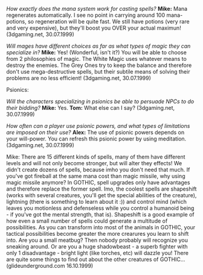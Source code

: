 

*How exactly does the mana system work for casting spells?*
**Mike:** Mana regenerates automatically. I see no point in carrying around 100 mana-potions, so regeneration will be quite fast. We still have potions (very rare and very expensive), but they'll boost you OVER your actual maximun! (3dgaming.net, 30.07.1999)


*Will mages have different choices as far as what types of magic they can specialize in?*
**Mike:** Yes! (Wonderful, isn't it?) You will be able to choose from 2 philosophies of magic. The White Magic uses whatever means to destroy the enemies. The Grey Ones try to keep the balance and therefore don't use mega-destructive spells, but their subtile means of solving their problems are no less efficient! (3dgaming.net, 30.07.1999)


Psionics:

*Will the characters specializing in psionics be able to persuade NPCs to do their bidding?*
**Mike:** Yes.
**Tom:** What else can I say? (3dgaming.net, 30.07.1999)


*How often can a player use psionic powers, and what types of limitations are imposed on their use?*
**Alex:** The use of psionic powers depends on your will-power. You can refresh this psionic power by using meditation. (3dgaming.net, 30.07.1999)


Mike: There are 15 different kinds of spells, many of them have different levels and will not only become stronger, but will alter they effects! We didn't create dozens of spells, because imho you don't need that much. If you've got fireball at the same mana cost than magic missile, why using magic missile anymore? In GOTHIC, spell upgrades only have advantages and therefore replace the former spell. Imo, the coolest spells are shapeshift (works with several creatures, you'll get the special abilities of the creature), lightning (there is something to learn about it :)) and control mind (which leaves you motionless and defenseless while you control a humanoid being - if you've got the mental strength, that is). Shapeshift is a good example of how even a small number of spells could generate a multitude of possibilities. As you can transform into most of the animals in GOTHIC, your tactical possibilities become greater the more crearures you learn to shift into. Are you a small meatbug? Then nobody probably will recognize you sneaking around. Or are you a huge shadowbeast - a superb fighter with only 1 disadvantage - bright light (like torches, etc) will dazzle you! There are quite some things to find out about the other creatures of GOTHIC... (glideunderground.com 16.10.1999)


<style>
    main {
        background: url("/_img/bg/code.jpg");
        background-position: top right;
        background-size: 70%;
        background-repeat: no-repeat;
        width: 100%;
    }
</style>